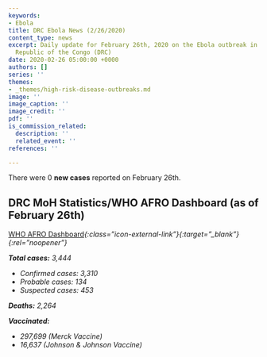 ```yaml
---
keywords:
- Ebola
title: DRC Ebola News (2/26/2020)
content_type: news
excerpt: Daily update for February 26th, 2020 on the Ebola outbreak in eastern Democratic
  Republic of the Congo (DRC)
date: 2020-02-26 05:00:00 +0000
authors: []
series: ''
themes:
- _themes/high-risk-disease-outbreaks.md
image: ''
image_caption: ''
image_credit: ''
pdf: ''
is_commission_related:
  description: ''
  related_event: ''
references: ''

---
```

There were 0 **new cases** reported on February 26th.

## DRC MoH Statistics/WHO AFRO Dashboard (as of February 26th)

[WHO AFRO Dashboard](http://who.maps.arcgis.com/apps/opsdashboard/index.html#/e70c3804f6044652bc37cce7d8fcef6c)<i/>{:class=”icon-external-link”}{:target=”_blank”}{:rel=”noopener”}

**Total cases:** 3,444

* Confirmed cases: 3,310
* Probable cases: 134
* Suspected cases: 453

**Deaths:** 2,264

**Vaccinated:**

* 297,699 (Merck Vaccine)
* 16,637 (Johnson & Johnson Vaccine)